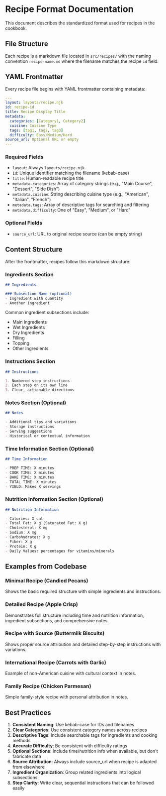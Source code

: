 # Recipe Format Documentation

This document describes the standardized format used for recipes in the cookbook.

## File Structure

Each recipe is a markdown file located in `src/recipes/` with the naming convention `recipe-name.md` where the filename matches the recipe `id` field.

## YAML Frontmatter

Every recipe file begins with YAML frontmatter containing metadata:

```yaml
---
layout: layouts/recipe.njk
id: recipe-id
title: Recipe Display Title
metadata:
  categories: [Category1, Category2]
  cuisine: Cuisine Type
  tags: [tag1, tag2, tag3]
  difficulty: Easy/Medium/Hard
source_url: Optional URL or empty
---
```

### Required Fields

- `layout`: Always `layouts/recipe.njk`
- `id`: Unique identifier matching the filename (kebab-case)
- `title`: Human-readable recipe title
- `metadata.categories`: Array of category strings (e.g., "Main Course", "Dessert", "Side Dish")
- `metadata.cuisine`: String describing cuisine type (e.g., "American", "Italian", "French")
- `metadata.tags`: Array of descriptive tags for searching and filtering
- `metadata.difficulty`: One of "Easy", "Medium", or "Hard"

### Optional Fields

- `source_url`: URL to original recipe source (can be empty string)

## Content Structure

After the frontmatter, recipes follow this markdown structure:

### Ingredients Section
```markdown
## Ingredients

### Subsection Name (optional)
- Ingredient with quantity
- Another ingredient
```

Common ingredient subsections include:
- Main Ingredients
- Wet Ingredients  
- Dry Ingredients
- Filling
- Topping
- Other Ingredients

### Instructions Section
```markdown
## Instructions

1. Numbered step instructions
2. Each step on its own line
3. Clear, actionable directions
```

### Notes Section (Optional)
```markdown
## Notes

- Additional tips and variations
- Storage instructions
- Serving suggestions
- Historical or contextual information
```

### Time Information Section (Optional)
```markdown
## Time Information

- PREP TIME: X minutes
- COOK TIME: X minutes  
- BAKE TIME: X minutes
- TOTAL TIME: X minutes
- YIELD: Makes X servings
```

### Nutrition Information Section (Optional)
```markdown
## Nutrition Information

- Calories: X cal
- Total Fat: X g (Saturated Fat: X g)
- Cholesterol: X mg
- Sodium: X mg
- Carbohydrates: X g
- Fiber: X g
- Protein: X g
- Daily Values: percentages for vitamins/minerals
```

## Examples from Codebase

### Minimal Recipe (Candied Pecans)
Shows the basic required structure with simple ingredients and instructions.

### Detailed Recipe (Apple Crisp)  
Demonstrates full structure including time and nutrition information, ingredient subsections, and comprehensive notes.

### Recipe with Source (Buttermilk Biscuits)
Shows proper source attribution and detailed step-by-step instructions with variations.

### International Recipe (Carrots with Garlic)
Example of non-American cuisine with cultural context in notes.

### Family Recipe (Chicken Parmesan)
Simple family-style recipe with personal attribution in notes.

## Best Practices

1. **Consistent Naming**: Use kebab-case for IDs and filenames
2. **Clear Categories**: Use consistent category names across recipes
3. **Descriptive Tags**: Include searchable tags for ingredients and cooking methods
4. **Accurate Difficulty**: Be consistent with difficulty ratings
5. **Optional Sections**: Include time/nutrition info when available, but don't fabricate data
6. **Source Attribution**: Always include source_url when recipe is adapted from elsewhere
7. **Ingredient Organization**: Group related ingredients into logical subsections
8. **Step Clarity**: Write clear, sequential instructions that can be followed easily